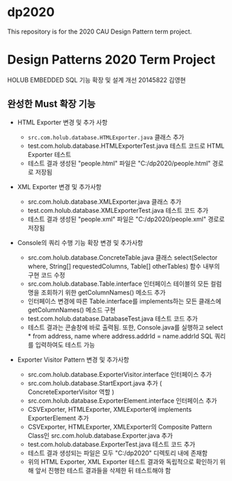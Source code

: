 # dp2020
This repository is for the 2020 CAU Design Pattern term project.

# Design Patterns 2020 Term Project
HOLUB EMBEDDED SQL 기능 확장 및 설계 개선
20145822 김영현

## 완성한 Must 확장 기능
  - HTML Exporter
    변경 및 추가 사항
    - ```src.com.holub.database.HTMLExporter.java``` 클래스 추가
    - test.com.holub.database.HTMLExporterTest.java 테스트 코드로 HTML Exporter 테스트
    - 테스트 결과 생성된 "people.html" 파일은 "C:/dp2020/people.html" 경로로 저장됨

  - XML Exporter
    변경 및 추가사항
    - src.com.holub.database.XMLExporter.java 클래스 추가
    - test.com.holub.database.XMLExporterTest.java 테스트 코드 추가
    - 테스트 결과 생성된 "people.xml" 파일은 "C:/dp2020/people.xml" 경로로 저장됨

  - Console의 쿼리 수행 기능 확장
    변경 및 추가사항
    - src.com.holub.database.ConcreteTable.java 클래스
      select(Selector where, String[] requestedColumns, Table[] otherTables) 함수 내부의 구현 코드 수정
    - src.com.holub.database.Table.interface 인터페이스
      테이블의 모든 컬럼 명을 조회하기 위한 getColumnNames() 메소드 추가
    - 인터페이스 변경에 따른 Table.interface를 implements하는 모든 클래스에 getColumnNames() 메소드 구현
    - test.com.holub.database.DatabaseTest.java 테스트 코드 추가
    - 테스트 결과는 콘솔창에 바로 출력됨. 또한, Console.java를 실행하고
      select * from address, name where address.addrId = name.addrId SQL 쿼리를 입력하여도 테스트 가능

  - Exporter Visitor Pattern
    변경 및 추가사항
    - src.com.holub.database.ExporterVisitor.interface 인터페이스 추가
    - src.com.holub.database.StartExport.java 추가 ( ConcreteExporterVisitor 역할 )
    - src.com.holub.database.ExporterElement.interface 인터페이스 추가
    - CSVExporter, HTMLExporter, XMLExporter에 implements ExporterElement 추가
    - CSVExporter, HTMLExporter, XMLExporter의 Composite Pattern Class인 src.com.holub.database.Exporter.java 추가
    - test.com.holub.database.ExporterTest.java 테스트 코드 추가
    - 테스트 결과 생성되는 파일은 모두 "C:/dp2020" 디렉토리 내에 존재함
    - 위의 HTML Exporter, XML Exporter 테스트 결과와 독립적으로 확인하기 위해 앞서 진행한 테스트 결과들을 삭제한 뒤 테스트해야 함
